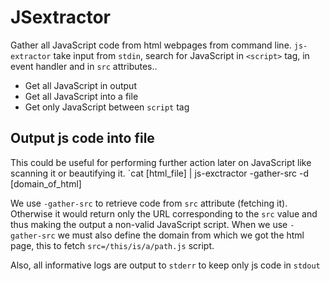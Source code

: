 # JSextractor

Gather all JavaScript code from html webpages from command line.
`js-extractor` take input from `stdin`, search for JavaScript in `<script>` tag, in event handler and in `src` attributes.. 
* Get all JavaScript in output
* Get all JavaScript into a file
* Get only JavaScript between `script` tag

## Output js code into file

This could be useful for performing further action later on JavaScript  like scanning it or beautifying it.
`cat [html_file] | js-exctractor -gather-src -d [domain_of_html]

We use  `-gather-src` to retrieve code from `src` attribute (fetching it). Otherwise it would return only the URL corresponding to the `src` value and thus making the output a non-valid JavaScript script.
When we use `-gather-src` we must also define the domain from which we got the html page, this to fetch `src=/this/is/a/path.js` script.

Also, all informative logs are output to `stderr` to keep only js code in `stdout`
